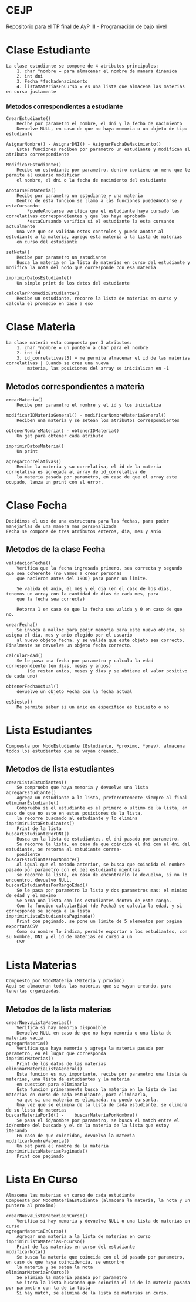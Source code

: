 # CEJP
Repositorio para el TP final de AyP III - Programación de bajo nivel

# Clase Estudiante
    La clase estudiante se compone de 4 atributos principales:
        1. char *nombre = para almacenar el nombre de manera dinamica
        2. int dni 
        3. Fecha *fechadenacimiento
        4. listaMateriasEnCurso = es una lista que almacena las materias en curso justamente
   
### Metodos correspondientes a estudiante
        
    CrearEstudiante()
        Recibe por parametro el nombre, el dni y la fecha de nacimiento
        Devuelve NULL, en caso de que no haya memoria o un objeto de tipo estudiante

    AsignarNombre() - AsignarDNI() - AsignarFechaDeNacimiento()
        Estas funciones reciben por parametro un estudiante y modifican el atributo correspondiente

    ModificarEstudiante()
        Recibe un estudiante por parametro, dentro contiene un menu que le permite al usuario modificar 
        el nombre, el dni o la fecha de nacimiento del estudiante

    AnotarseEnMateria()
        Recibe por parametro un estudiante y una materia
        Dentro de esta funcion se llama a las funciones puedeAnotarse y estaCursando:       
            *puedeAnotarse verifica que el estudiante haya cursado las correlativas correspondientes y que las haya aprobado
            *estaCursando verifica si el estudiante la esta cursando actualmente
        Una vez que se validan estos controles y puedo anotar al estudiante a la materia, agrego esta materia a la lista de materias
        en curso del estudiante

    setNota()
        Recibe por parametro un estudiante
        Busca la materia en la lista de materias en curso del estudiante y modifica la nota del nodo que corresponde con esa materia

    imprimirDatosEstudiante()
        Un simple print de los datos del estudiante

    calcularPromedioEstudiante()
        Recibe un estudiante, recorre la lista de materias en curso y calcula el promedio en base a eso

# Clase Materia
    La clase materia esta compuesta por 3 atributos:
        1. char *nombre = un puntero a char para el nombre
        2. int id 
        3. id_correlativas[5] = me permite almacenar el id de las materias correlativas | Cuando se crea una nueva
            materia, las posiciones del array se inicializan en -1

## Metodos correspondientes a materia
    crearMateria()
        Recibe por parametro el nombre y el id y los inicializa
    
    modificarIDMateriaGeneral() - modificarNombreMateriaGeneral()
        Reciben una materia y se setean los atributos correspondientes
    
    obtenerNombreMateria() - obtenerIDMateria()
        Un get para obtener cada atributo
    
    imprimirDatosMateria()
        Un print
    
    agregarCorrelativas()
        Recibe la materia y su correlativa, el id de la materia correlativa es agregada al array de id_correlativa de
        la materia pasada por parametro, en caso de que el array este ocupado, lanza un print con el error.

# Clase Fecha
    Decidimos el uso de una estructura para las fechas, para poder manejarlas de una manera mas personalizada
    Fecha se compone de tres atributos enteros, dia, mes y anio

## Metodos de la clase Fecha
    validacionFecha()
        Verifica que la fecha ingresada primero, sea correcta y segundo que sea coherente (no vamos a crear personas
        que nacieron antes del 1900) para poner un limite.
    
        Se valida el anio, el mes y el dia (en el caso de los dias, tenemos un array con la cantidad de dias de cada mes, para
        que la fecha sea correcta)
        
        Retorna 1 en caso de que la fecha sea valida y 0 en caso de que no.

    crearFecha()
        Se invoca a malloc para pedir memoria para este nuevo objeto, se asigna el dia, mes y anio elegido por el usuario
        al nuevo objeto fecha, y se valida que este objeto sea correcto. Finalmente se devuelve un objeto fecha correcto.

    calcularEdad()
        Se le pasa una fecha por parametro y calcula la edad correspondiente (en dias, meses y anios)
            (Se restan anios, meses y dias y se obtiene el valor positivo de cada uno)

    obtenerFechaActual()
        devuelve un objeto Fecha con la fecha actual

    esBiesto()
        Me permite saber si un anio en especifico es bisiesto o no

# Lista Estudiantes
    Compuesta por NodoEstudiante (Estudiante, *proximo, *prev), almacena todos los estudiantes que se vayan creando.

## Metodos de lista estudiantes
    crearListaEstudiantes()
        Se comprueba que haya memoria y devuelve una lista
    agregarEstudiante()
        Agrega un estudiante a la lista, preferentemente siempre al final
    eliminarEstudiante()
        Comprueba si el estudiante es el primero o ultimo de la lista, en caso de que no este en estas posiciones de la lista,
        la recorre buscando al estudiante y lo elimina
    imprimirListaEstudiantes()
        Print de la lista
    buscarEstudiantePorDNI()
        Busca en la lista de estudiantes, el dni pasado por parametro.
        Se recorre la lista, en caso de que coincida el dni con el dni del estudiante, se retorna al estudiante corres-
        pondiente
    buscarEstudiantesPorNombre()
        Al igual que el metodo anterior, se busca que coincida el nombre pasado por parametro con el del estudiante mientras
        se recorre la lista, en caso de encontrarlo lo devuelvo, si no lo encuentro, devuelvo NULL.
    buscarEstudiantesPorRangoEdad()
        Se le pasa por parametro la lista y dos parametros mas: el minimo de edad y el maximo
        Se arma una lista con los estudiantes dentro de este rango. 
        Con la funcion calcularEdad (de Fecha) se calcula la edad, y si corresponde se agrega a la lista
    imprimirListaEstudiantesPaginada()
        Print con paginado, se pone un limite de 5 elementos por pagina
    exportarACSV
        Como su nombre lo indica, permite exportar a los estudiantes, con su Nombre, DNI y el id de materias en curso a un
        CSV
# Lista Materias
    Compuesto por NodoMateria (Materia y proximo)
    Aqui se almacenan todas las materias que se vayan creando, para tenerlas organizadas.

## Metodos de la lista materias
    crearNuevaListaMaterias()
        Verifica si hay memoria disponible
        Devuelve NULL en caso de que no haya memoria o una lista de materias vacia
    agregarMateria()
        Verifica que haya memoria y agrega la materia pasada por parametro, en el lugar que corresponda
    imprimirMaterias()
        Print de los datos de las materias
    eliminarMateriaListaGeneral()
        Esta funcion es muy importante, recibe por parametro una lista de materias, una lista de estudiantes y la materia
        en cuestion para eliminarla
        Esta funcion primeramente busca la materia en la lista de las materias en curso de cada estudiante, para eliminarla,
        ya que si una materia es eliminada, no puedo cursarla.
        Una vez que se elimina de la lista de cada estudiante, se elimina de su lista de materias
    buscarMateriaPorId() -    buscarMateriaPorNombre()
        Se pasa el id/nombre por parametro, se busca el match entre el id/nombre del buscado y el de la materia de la lista que estoy iterando
        En caso de que coincidan, devuelvo la materia
    modificarNombreMateria()
        Un set para el nombre de la materia
    imprimirListaMateriasPaginada()
        Print con paginado
        
# Lista En Curso
    Almacena las materias en curso de cada estudiante
    Compuesta por NodoMateriaEstudiante (almacena la materia, la nota y un puntero al proximo)

    crearNuevaListaMateriaEnCurso()
        Verifica si hay memoria y devuelve NULL o una lista de materias en curso
    agregarMateriaEnCurso()
        Agregar una materia a la lista de materias en curso
    imprimirListaMateriasEnCurso()
        Print de las materias en curso del estudiante
    modificarNota()
        Se busca la materia que coincida con el id pasado por parametro, en caso de que haya coincidencia, se encontro
        la materia y se setea la nota
    eliminarMateriaEnCurso()
        Se elimina la materia pasada por parametro
        Se itera la lista buscando que coincida el id de la materia pasada por parametro con la de la lista
        Si hay match, se elimina de la lista de materias en curso.